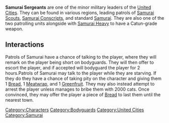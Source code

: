 **Samurai Sergeants** are one of the minor military leaders of the
[United Cities](03%20-%20Projects%20&%20Wikis/Kenshi/Kenshi%20Wiki/Kenshi%20Wiki%20Template/United_Cities.md "wikilink"). They can be found in various
regions, leading patrols of [Samurai Scouts](Samurai_Scout.md "wikilink"),
[Samurai Conscripts](Samurai_Conscript.md "wikilink"), and standard
[Samurai](Samurai.md "wikilink"). They are also one of the two patrolling
units alongside with [Samurai Heavy](Samurai_Heavy.md "wikilink") to have a
Catun-grade weapon.

## Interactions

Patrols of Samurai have a chance of talking to the player, where they
will remark on the player being short on bodyguards. They will then
offer to escort the player, and if accepted will bodyguard the player
for 2 hours.Patrols of Samurai may talk to the player while they are
starving. If they do they have a chance of taking pity on the character
and giving them 1 [Bread](Bread.md "wikilink"), 1
[Meatwrap](Meatwrap.md "wikilink"), and 1
[Greenfruit](Greenfruit.md "wikilink"). They may also instead attempt to
arrest the player unless manages to bribe them with 2000 cats. Once
convinced, they may offer the player a piece of
[Bread](Bread.md "wikilink") to last them until the nearest town.

[Category:Characters](Category:Characters "wikilink")
[Category:Bodyguards](Category:Bodyguards "wikilink") [Category:United
Cities](Category:United_Cities "wikilink")
[Category:Samurai](Category:Samurai "wikilink")
